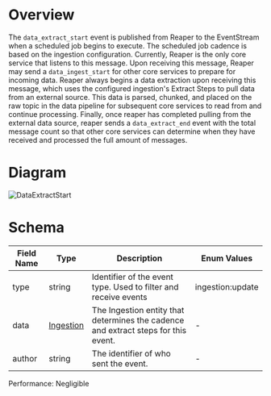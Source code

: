 # Overview

The `data_extract_start` event is published from Reaper to the EventStream when a scheduled job begins to execute. The scheduled job cadence is based on the ingestion configuration. Currently, Reaper is the only core service that listens to this message. Upon receiving this message, Reaper may send a `data_ingest_start` for other core services to prepare for incoming data. Reaper always begins a data extraction upon receiving this message, which uses the configured ingestion's Extract Steps to pull data from an external source. This data is parsed, chunked, and placed on the raw topic in the data pipeline for subsequent core services to read from and continue processing. Finally, once reaper has completed pulling from the external data source, reaper sends a `data_extract_end` event with the total message count so that other core services can determine when they have received and processed the full amount of messages.

# Diagram


![DataExtractStart](https://github.com/UrbanOS-Public/smartcitiesdata/assets/79863335/ef323fa7-8f09-4ce7-b5ac-d2cb11c5c6f5)



# Schema

| Field Name | Type | Description | Enum Values |
| - | - | - | - |
| type | string | Identifier of the event type. Used to filter and receive events | ingestion:update |
| data | [Ingestion](https://github.com/UrbanOS-Public/smartcitiesdata/wiki/Ingestion) | The Ingestion entity that determines the cadence and extract steps for this event. | - |
| author | string | The identifier of who sent the event. | - |

Performance: Negligible